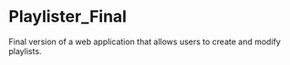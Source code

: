 # Playlister_Final

Final version of a web application that allows users to create and modify playlists.
